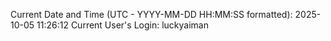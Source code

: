 Current Date and Time (UTC - YYYY-MM-DD HH:MM:SS formatted): 2025-10-05 11:26:12
Current User's Login: luckyaiman
